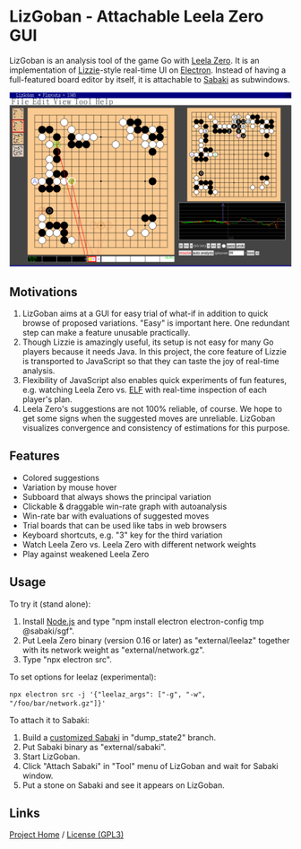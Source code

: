 # LizGoban - Attachable Leela Zero GUI

LizGoban is an analysis tool of the game Go with
[Leela Zero](https://github.com/gcp/leela-zero).
It is an implementation of
[Lizzie](https://github.com/featurecat/lizzie)-style real-time UI
on [Electron](https://electronjs.org/).
Instead of having a full-featured board editor by itself,
it is attachable to [Sabaki](https://sabaki.yichuanshen.de/)
as subwindows.

![screenshot](screen.png)

## Motivations

1. LizGoban aims at a GUI for easy trial of what-if in addition to quick browse of proposed variations. "Easy" is important here. One redundant step can make a feature unusable practically.
2. Though Lizzie is amazingly useful, its setup is not easy for many Go players because it needs Java. In this project, the core feature of Lizzie is transported to JavaScript so that they can taste the joy of real-time analysis.
3. Flexibility of JavaScript also enables quick experiments of fun features, e.g. watching Leela Zero vs. [ELF](https://facebook.ai/developers/tools/elf) with real-time inspection of each player's plan.
4. Leela Zero's suggestions are not 100% reliable, of course. We hope to get some signs when the suggested moves are unreliable. LizGoban visualizes convergence and consistency of estimations for this purpose.

## Features

* Colored suggestions
* Variation by mouse hover
* Subboard that always shows the principal variation
* Clickable & draggable win-rate graph with autoanalysis
* Win-rate bar with evaluations of suggested moves
* Trial boards that can be used like tabs in web browsers
* Keyboard shortcuts, e.g. "3" key for the third variation
* Watch Leela Zero vs. Leela Zero with different network weights
* Play against weakened Leela Zero

## Usage

To try it (stand alone):

1. Install [Node.js](https://nodejs.org/) and type "npm install electron electron-config tmp @sabaki/sgf".
2. Put Leela Zero binary (version 0.16 or later) as "external/leelaz" together with its network weight as "external/network.gz".
3. Type "npx electron src".

To set options for leelaz (experimental):

    npx electron src -j '{"leelaz_args": ["-g", "-w", "/foo/bar/network.gz"]}'

To attach it to Sabaki:

1. Build a [customized Sabaki](https://github.com/kaorahi/Sabaki/tree/dump_state2) in "dump_state2" branch.
2. Put Sabaki binary as "external/sabaki".
3. Start LizGoban.
4. Click "Attach Sabaki" in "Tool" menu of LizGoban and wait for Sabaki window.
5. Put a stone on Sabaki and see it appears on LizGoban.

## Links

[Project Home](https://github.com/kaorahi/lizgoban) /
[License (GPL3)](https://github.com/kaorahi/lizgoban/blob/master/LICENSE.txt)
